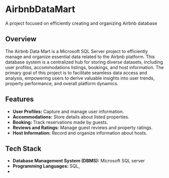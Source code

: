 # AirbnbDataMart
A project focused on efficiently creating and organizing Airbnb database



## Overview

The Airbnb Data Mart is a Microsoft SQL Server project to efficiently manage and organize essential data related to the Airbnb platform. This database system is a centralized hub for storing diverse datasets, including user profiles, accommodations listings, bookings, and host information. The primary goal of this project is to facilitate seamless data access and analysis, empowering users to derive valuable insights into user trends, property performance, and overall platform dynamics.

## Features

- **User Profiles:** Capture and manage user information.
- **Accommodations:** Store details about listed properties.
- **Booking:** Track reservations made by guests.
- **Reviews and Ratings:** Manage guest reviews and property ratings.
- **Host Information:** Record and organize information about hosts.

## Tech Stack

- **Database Management System (DBMS):** Microsoft SQL server
- **Programming Languages:** SQL,
- 




